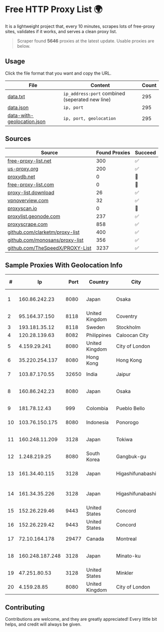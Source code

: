 
# Free HTTP Proxy List 🌍

It is a lightweight project that, every 10 minutes, scrapes lots of free-proxy sites, validates if it works, and serves a clean proxy list.


> Scraper found **5646** proxies at the latest update. Usable proxies are below.

## Usage

Click the file format that you want and copy the URL.


|File|Content|Count|
|----|-------|-----|
|[data.txt](https://raw.githubusercontent.com/themiralay/Proxy-List-World/master/data.txt)|`ip_address:port` combined (seperated new line)|295|
|[data.json](https://raw.githubusercontent.com/themiralay/Proxy-List-World/master/data.json)|`ip, port`|295|
|[data-with-geolocation.json](https://raw.githubusercontent.com/themiralay/Proxy-List-World/master/data-with-geolocation.json)|`ip, port, geolocation`|295|

## Sources

|Source|Found Proxies|Succeed|
|------|-------------|-------|
|[free-proxy-list.net](https://free-proxy-list.net)|300|✅|
|[us-proxy.org](https://www.us-proxy.org)|200|✅|
|[proxydb.net](http://proxydb.net)|0|🚫|
|[free-proxy-list.com](https://free-proxy-list.com/?page=&port=&type%5B%5D=http&type%5B%5D=https&up_time=0&search=Search)|0|🚫|
|[proxy-list.download](https://www.proxy-list.download/HTTP)|26|✅|
|[vpnoverview.com](https://vpnoverview.com/privacy/anonymous-browsing/free-proxy-servers)|32|✅|
|[proxyscan.io](https://www.proxyscan.io)|0|🚫|
|[proxylist.geonode.com](https://proxylist.geonode.com/api/proxy-list?limit=300&page=1&sort_by=lastChecked&sort_type=desc&protocols=http,https)|237|✅|
|[proxyscrape.com](https://api.proxyscrape.com/v2/?request=displayproxies&protocol=http&timeout=10000&country=all&ssl=all&anonymity=all)|858|✅|
|[github.com/clarketm/proxy-list](https://raw.githubusercontent.com/clarketm/proxy-list/master/proxy-list-raw.txt)|400|✅|
|[github.com/monosans/proxy-list](https://raw.githubusercontent.com/monosans/proxy-list/main/proxies/http.txt)|356|✅|
|[github.com/TheSpeedX/PROXY-List](https://raw.githubusercontent.com/TheSpeedX/PROXY-List/master/http.txt)|3237|✅|


## Sample Proxies With Geolocation Info

|#|Ip|Port|Country|City|Internet Service Provider|
|-|--|----|-------|----|-------------------------|
|1|160.86.242.23|8080|Japan|Osaka|Sony Network Communications Inc|
|2|95.164.37.150|8118|United Kingdom|Coventry|Stark Industries Solutions LTD|
|3|193.181.35.12|8118|Sweden|Stockholm|PVDataNet AB|
|4|120.28.139.63|8082|Philippines|Caloocan City|Globe Telecom|
|5|4.159.29.241|8080|United Kingdom|City of London|Microsoft Corporation|
|6|35.220.254.137|8080|Hong Kong|Hong Kong|Google LLC|
|7|103.87.170.55|32650|India|Jaipur|Tejays Industries Pvt Ltd|
|8|160.86.242.23|8080|Japan|Osaka|Sony Network Communications Inc|
|9|181.78.12.43|999|Colombia|Pueblo Bello|IFX Networks Argentina S.R.L|
|10|103.76.150.175|8080|Indonesia|Ponorogo|PT. Java Digital Nusantara|
|11|160.248.11.209|3128|Japan|Tokiwa|NTT PC Communications, Inc.|
|12|1.248.219.25|8080|South Korea|Gangbuk-gu|GSNeotek|
|13|161.34.40.115|3128|Japan|Higashifunabashi|NTT PC Communications, Inc.|
|14|161.34.35.226|3128|Japan|Higashifunabashi|NTT PC Communications, Inc.|
|15|152.26.229.46|9443|United States|Concord|MCNC|
|16|152.26.229.42|9443|United States|Concord|MCNC|
|17|72.10.164.178|29477|Canada|Montreal|GloboTech Communications|
|18|160.248.187.248|3128|Japan|Minato-ku|NTT PC Communications, Inc.|
|19|47.251.80.53|3128|United States|Minkler|Alibaba Cloud LLC|
|20|4.159.28.85|8080|United Kingdom|City of London|Microsoft Corporation|



## Contributing

Contributions are welcome, and they are greatly appreciated! Every
little bit helps, and credit will always be given.

